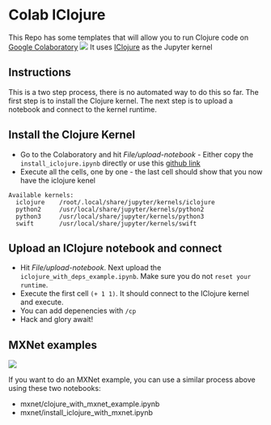 # Colab IClojure

This Repo has some templates that will allow you to run Clojure code on [Google Colaboratory](https://colab.research.google.com/notebooks/welcome.ipynb)
![](https://c1.staticflickr.com/8/7858/46881073892_8f6fa874c7_b.jpg)
It uses [IClojure](https://github.com/HCADatalab/IClojure) as the Jupyter kernel

## Instructions

This is a two step process, there is no automated way to do this so far. The first step is to install the Clojure kernel. The next step is to upload a notebook and connect to the kernel runtime.

## Install the Clojure Kernel

- Go to the Colaboratory and hit *File/upload-notebook*  - Either copy the `install_iclojure.ipynb` directly or use this [github link](https://github.com/gigasquid/colab-iclojure/blob/master/install_iclojure.ipynb)
- Execute all the cells, one by one - the last cell should show that you now have the iclojure kenel

```
Available kernels:
  iclojure    /root/.local/share/jupyter/kernels/iclojure
  python2     /usr/local/share/jupyter/kernels/python2
  python3     /usr/local/share/jupyter/kernels/python3
  swift       /usr/local/share/jupyter/kernels/swift
```

## Upload an IClojure notebook and connect

- Hit *File/upload-notebook*. Next upload the `iclojure_with_deps_example.ipynb`. Make sure you do not `reset your runtime`.
- Execute the first cell `(+ 1 1)`. It should connect to the IClojure kernel and execute.
- You can add depenencies with `/cp`
- Hack and glory await!

## MXNet examples
![](https://c1.staticflickr.com/5/4846/31992384497_190f6af1b8_h.jpg)

If you want to do an MXNet example, you can use a similar process above using these two notebooks:
* mxnet/clojure_with_mxnet_example.ipynb
* mxnet/install_iclojure_with_mxnet.ipynb
